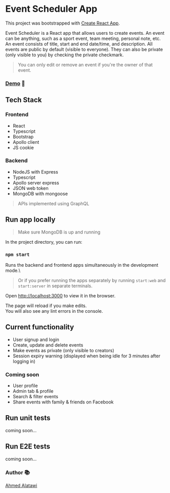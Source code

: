 # Event Scheduler App

This project was bootstrapped with [Create React App](https://github.com/facebook/create-react-app).

Event Scheduler is a React app that allows users to create events. An event can be anything, such as a sport event, team meeting, personal note, etc. An event consists of title, start and end date/time, and description. All events are public by default (visible to everyone). They can also be private (only visible to you) by checking the private checkmark.

> You can only edit or remove an event if you're the owner of that event.


### [Demo](https://event-scheduler-demo.herokuapp.com/) :movie_camera:


## Tech Stack

### Frontend
* React
* Typescript
* Bootstrap
* Apollo client
* JS cookie

### Backend
* NodeJS with Express
* Typescript
* Apollo server express
* JSON web token
* MongoDB with mongoose

> APIs implemented using GraphQL

## Run app locally
> Make sure MongoDB is up and running

In the project directory, you can run:

### `npm start`
Runs the backend and frontend apps simultaneously in the development mode.\

> Or if you prefer running the apps separately by running `start:web` and `start:server` in separate terminals.

Open [http://localhost:3000](http://localhost:3000) to view it in the browser.

The page will reload if you make edits.\
You will also see any lint errors in the console.


## Current functionality
* User signup and login
* Create, update and delete events
* Make events as private (only visible to creators)
* Session expiry warning (displayed when being idle for 3 minutes after logging in)

### Coming soon
* User profile
* Admin tab & profile
* Search & filter events
* Share events with family & friends on Facebook


## Run unit tests
coming soon...

## Run E2E tests
coming soon...


### Author :books:
[Ahmed Alatawi](https://github.com/AhmedAlatawi)